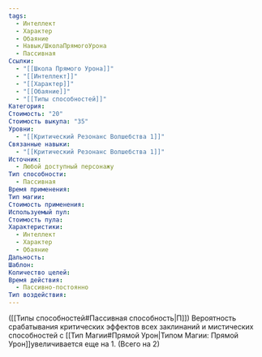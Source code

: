 ```yaml
---
tags:
  - Интеллект
  - Характер
  - Обаяние
  - Навык/ШколаПрямогоУрона
  - Пассивная
Ссылки:
  - "[[Школа Прямого Урона]]"
  - "[[Интеллект]]"
  - "[[Характер]]"
  - "[[Обаяние]]"
  - "[[Типы способностей]]"
Категория: 
Стоимость: "20"
Стоимость выкупа: "35"
Уровни:
  - "[[Критический Резонанс Волшебства 1]]"
Связанные навыки:
  - "[[Критический Резонанс Волшебства 1]]"
Источник:
  - Любой доступный персонажу
Тип способности:
  - Пассивная
Время применения: 
Тип магии: 
Стоимость применения: 
Используемый пул: 
Стоимость пула: 
Характеристики:
  - Интеллект
  - Характер
  - Обаяние
Дальность: 
Шаблон: 
Количество целей: 
Время действия:
  - Пассивно-постоянно
Тип воздействия:
---
```

([[Типы способностей#Пассивная способность|П]]) Вероятность срабатывания критических эффектов всех заклинаний и мистических способностей с [[Тип Магии#Прямой Урон|Типом Магии: Прямой Урон]]увеличивается еще на 1. (Всего на 2) 